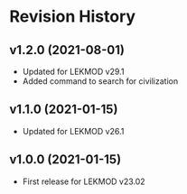 # Revision History

## v1.2.0 (2021-08-01)
* Updated for LEKMOD v29.1
* Added command to search for civilization

## v1.1.0 (2021-01-15)
* Updated for LEKMOD v26.1

## v1.0.0 (2021-01-15)
* First release for LEKMOD v23.02
